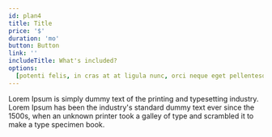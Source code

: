 ```yaml
---
id: plan4
title: Title
price: '$'
duration: 'mo'
button: Button
link: ''
includeTitle: What's included?
options:
  [potenti felis, in cras at at ligula nunc, orci neque eget pellentesque]
---
```


Lorem Ipsum is simply dummy text of the printing and typesetting industry. Lorem Ipsum has been the industry's standard dummy text ever since the 1500s, when an unknown printer took a galley of type and scrambled it to make a type specimen book.
